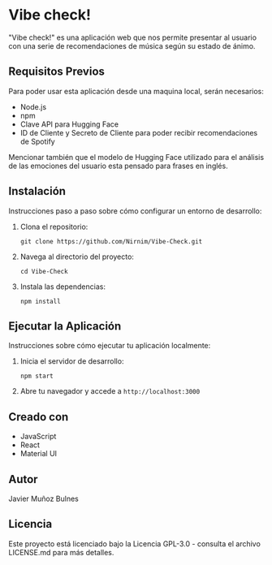 # Vibe check!

"Vibe check!" es una aplicación web que nos permite presentar al usuario con una serie de recomendaciones de música según su estado de ánimo.

## Requisitos Previos

Para poder usar esta aplicación desde una maquina local, serán necesarios:

- Node.js
- npm
- Clave API para Hugging Face
- ID de Cliente y Secreto de Cliente para poder recibir recomendaciones de Spotify

Mencionar también que el modelo de Hugging Face utilizado para el análisis de las emociones del usuario esta pensado para frases en inglés.

## Instalación

Instrucciones paso a paso sobre cómo configurar un entorno de desarrollo:

1. Clona el repositorio:
   ```
   git clone https://github.com/Nirnim/Vibe-Check.git
   ```
2. Navega al directorio del proyecto:
   ```
   cd Vibe-Check
   ```
3. Instala las dependencias:
   ```
   npm install
   ```

## Ejecutar la Aplicación

Instrucciones sobre cómo ejecutar tu aplicación localmente:

1. Inicia el servidor de desarrollo:
   ```
   npm start
   ```
2. Abre tu navegador y accede a `http://localhost:3000`

## Creado con

- JavaScript
- React
- Material UI

## Autor

Javier Muñoz Bulnes

## Licencia

Este proyecto está licenciado bajo la Licencia GPL-3.0 - consulta el archivo LICENSE.md para más detalles.